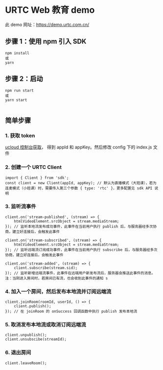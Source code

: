 # URTC Web 教育 demo

此 demo 网址：https://demo.urtc.com.cn/

## 步骤 1：使用 npm 引入 SDK

```
npm install
或    
yarn

```

## 步骤 2：启动

```
npm run start 
或
yarn start 
    
```

## 简单步骤
### 1. 获取 token
 [ucloud 控制台获取](https://console.ucloud.cn/urtc/manage)， 得到 appId 和 appKey。然后修改 config 下的 index.js 文件 
### 2. 创建一个 URTC Client
```
import { Client } from 'sdk';
const client = new Client(appId, appKey); // 默认为直播模式（大班课），若为连麦模式（小班课）时，需要传入第三个参数 { type: 'rtc' }，更多配置见 sdk API 说明

```
### 3. 监听流事件

```
client.on('stream-published', (stream) => {
    htmlVideoElement.srcObject = stream.mediaStream;
}); // 监听本地流发布成功事件，此事件在当前用户执行 publish 后，与服务器经多次协商，建立好连接后，会触发此事件

client.on('stream-subscribed', (stream) => {
    htmlVideoElement.srcObject = stream.mediaStream;
}); // 监听远端流订阅成功事件，此事件在当前用户执行 subscribe 后，与服务器经多次协商，建立好连接后，会触发此事件

client.on('stream-added', (stream) => {
    client.subscribe(stream.sid);
}); // 监听新增远端流事件，此事件在远端用户新发布流后，服务器会推送此事件的消息。注：当刚进入房间时，若房间已有流，也会收到此事件的通知 s

```

### 4. 加入一个房间，然后发布本地流并订阅远端流

```
client.joinRoom(roomId, userId, () => {
    client.publish();
}); // 在 joinRoom 的 onSuccess 回调函数中执行 publish 发布本地流
```

### 5. 取消发布本地流或取消订阅远端流

```
client.unpublish();
client.unsubscibe(streamId);
```

### 6. 退出房间

```
client.leaveRoom();
```

